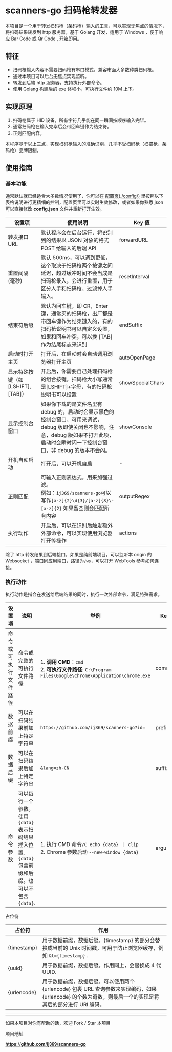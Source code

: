 # scanners-go 扫码枪转发器

本项目是一个用于转发扫码枪（条码枪）输入的工具，可以实现无焦点的情况下，将扫码结果转发到 http 服务器，基于 Golang 开发，适用于 Windows ，便于响应 Bar Code 或 Qr Code , 开箱即用。

## 特征

- 扫码枪输入内容不需要扫码枪有串口模式，兼容市面大多数种类扫码枪。
- 通过本项目可以后台无焦点实现监听。
- 转发到后端 http 服务器，支持执行外部命令。
- 使用 Golang 构建后的 exe 体积小，可执行文件约 10M 上下。

## 实现原理

1. 扫码枪属于 HID 设备，所有字符几乎能在同一瞬间按顺序输入完毕。
2. 通常扫码枪在输入完毕后会带回车键作为结束符。
3. 正则匹配内容。

本程序基于以上三点，实现扫码枪输入的准确识别，几乎不受扫码枪（扫描枪，条码枪）品牌限制。

##  使用指南
### 基本功能

通常默认就已经适合大多数情况使用了，你可以在 [配置页(./config/)](./config/) 里按照以下表格说明进行更精细的控制，配置页里可以实时生效修改，或者如果你熟悉 json 可以直接修改 **config.json** 文件并重新打开生效。

| 设置项                             | 使用说明                                                     | Key 值           |
| ---------------------------------- | ------------------------------------------------------------ | ---------------- |
| 转发接口 URL                       | 默认程序会在后台运行，将识别到的结果以 JSON 对象的格式 POST 给输入的后端 API | forwardURL       |
| 重置间隔 (毫秒)                    | 默认 500ms，可以调到更低，这个取决于扫码枪两个按键之间延迟，超过缓冲时间不会当成是扫码枪录入，会进行重置，用于区分人手和扫码枪，过滤掉人手输入。 | resetInterval    |
| 结束符后缀                         | 默认为回车键，即 CR，Enter 键，通常买的扫码枪，出厂都是带回车键作为结束键入的，有的扫码枪说明书可以自定义设置，如果和回车冲突，可以换 [TAB] 作为结尾标志来识别 | endSuffix        |
| 启动时打开主页                     | 打开后，在启动时会自动调用浏览器打开主页                     | autoOpenPage     |
| 显示特殊按键（如 [LSHIFT], [TAB]） | 开启后，你需要自己处理扫码枪的组合按键，扫码枪大小写通常是[LSHIFT]+字母，有的扫码枪说明书可以设置 | showSpecialChars |
| 显示控制台窗口                     | 如果你下载的是文件名里有 debug 的，启动时会显示黑色的控制台窗口，可用来调试，debug 版即使关闭也不影响，注意，debug 版如果不打开此项，启动时会瞬时闪一下控制台窗口，非 debug 的版本不会闪。 | showConsole      |
| 开机自动启动                       | 打开后，可以开机自启                                         | -                |
| 正则匹配                           | 可输入正则表达式，用来加强过滤。<br />例如：`ij369/scanners-go`可以写作`[a-z]{2}\d{3}/[a-z]{8}\-[a-z]{2}` 如果留空则会匹配所有内容 | outputRegex      |
| 执行动作                           | 开启后，可以在识别后触发额外外部命令，可以实现使用浏览器打开等操作 | actions          |

除了 http 转发结果到后端接口，如果是纯前端项目，可以监听本 origin 的 Websocket ，端口同应用端口，路径为`/ws`，可以打开 WebTools 参考如何连接。

### 执行动作

执行动作是指会在发送给后端结果的同时，执行一次外部命令，满足特殊需求。

| 设置项               | 说明                                                         | 举例                                                         | Key 值    |
| -------------------- | ------------------------------------------------------------ | ------------------------------------------------------------ | --------- |
| 命令或可执行文件路径 | 命令或完整的可执行文件路径                                   | 1. **调用 CMD**：`cmd` <br/>2. **可执行文件路径**: `C:\Program Files\Google\Chrome\Application\chrome.exe` | command   |
| 数据前缀             | 可以在扫码结果前加上特定字符串                               | `https://github.com/ij369/scanners-go?id=`                   | prefix    |
| 数据后缀             | 可以在扫码结果后加上特定字符串                               | `&lang=zh-CN`                                                | suffix    |
| 命令参数             | 可以每行一个参数。使用 `{data}` 表示扫码结果插入位置, `{data}` 包含前缀和后缀。也可以不包含 `{data}`. | 1. 执行 CMD 命令`/C echo {data} ｜ clip` <br>2. Chrome 参数启动 `--new-window {data}` | arguments |

占位符

| 占位符      | 作用                                                         |
| ----------- | ------------------------------------------------------------ |
| {timestamp} | 用于数据前缀，数据后缀，{timestamp} 的部分会替换成当前的 Unix 时间戳，可用于防止浏览器缓存，例如 `&t={timestamp}` . |
| {uuid}      | 用于数据前缀，数据后缀，作用同上，会替换成 4 代 UUID.        |
| {urlencode} | 用于数据前缀，数据后缀，可以使用两个 {urlencode} 包裹 URL 查询参数来实现编码，如果 {urlencode} 的个数为奇数，则最后一个的实现是将其后的部分进行 URI 编码。 |



------

如果本项目对你有帮助的话，欢迎 Fork / Star 本项目

项目地址

[𝐡𝐭𝐭𝐩𝐬://𝐠𝐢𝐭𝐡𝐮𝐛.𝐜𝐨𝐦/𝐢𝐣𝟑𝟔𝟗/𝐬𝐜𝐚𝐧𝐧𝐞𝐫𝐬-𝐠𝐨](https://github.com/ij369/scanners-go)